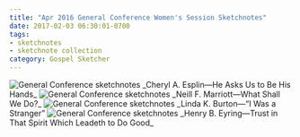 ```yaml
---
title: "Apr 2016 General Conference Women's Session Sketchnotes"
date: 2017-02-03 06:30:01-0700
tags:
- sketchnotes
- sketchnote collection
category: Gospel Sketcher
---
```


<img src="https://media.bennorris.org/images/gospelsketcher/uploads/2018/17d5f57abe.jpg" alt="General Conference sketchnotes" />
_Cheryl A. Esplin—He Asks Us to Be His Hands_

<img src="https://media.bennorris.org/images/gospelsketcher/uploads/2018/55fb77486f.jpg" alt="General Conference sketchnotes" />
_Neill F. Marriott—What Shall We Do?_

<img src="https://media.bennorris.org/images/gospelsketcher/uploads/2018/f48d7bfa9a.jpg" alt="General Conference sketchnotes" />
_Linda K. Burton—“I Was a Stranger”

<img src="https://media.bennorris.org/images/gospelsketcher/uploads/2018/0424119b6c.jpg" alt="General Conference sketchnotes" />
_Henry B. Eyring—Trust in That Spirit Which Leadeth to Do Good_
